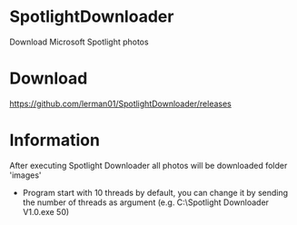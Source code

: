 # SpotlightDownloader
Download Microsoft Spotlight photos

# Download 
https://github.com/lerman01/SpotlightDownloader/releases

# Information
After executing Spotlight Downloader all photos will be downloaded folder 'images'

* Program start with 10 threads by default, you can change it by sending the number of threads as argument (e.g. C:\\Spotlight Downloader V1.0.exe 50) 
